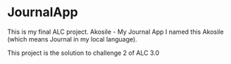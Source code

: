 # JournalApp
This is my final ALC project. Akosile - My Journal App
I named this Akosile (which means Journal in my local language).

This project is the solution to challenge 2 of ALC 3.0 
